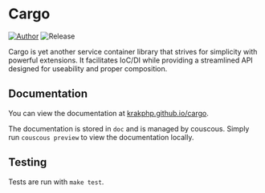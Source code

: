 # Cargo

[![Author](https://img.shields.io/badge/author-%40ragboyjr-blue.svg)](https://twitter.com/ragboyjr)
![Release](https://img.shields.io/badge/release-v0.3--dev-blue.svg)

Cargo is yet another service container library that strives for simplicity with powerful extensions. It facilitates IoC/DI while providing a streamlined API designed for useability and proper composition.

## Documentation

You can view the documentation at [krakphp.github.io/cargo](https://krakphp.github.io/cargo).

The documentation is stored in `doc` and is managed by couscous. Simply run `couscous preview` to view the documentation locally.

## Testing

Tests are run with `make test`.
